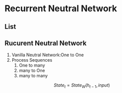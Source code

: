 # Recurrent Neutral Network

## List

## Rucurent Neutral Network
1. Vanilla Neutral Network:One to One
2. Process Sequences
   1. One to many
   2. many to One
   3. many to many

$$State_t = State_W(h_{t-1},input)$$